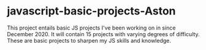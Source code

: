 # javascript-basic-projects-Aston
This project entails basic JS projects I've been working on in since December 2020.
It will contain 15 projects with varying degrees of difficulty.
These are basic projects to sharpen my JS skills and knowledge.
